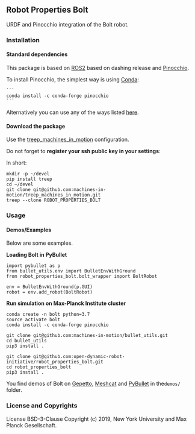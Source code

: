 Robot Properties Bolt
---------------------

URDF and Pinocchio integration of the Bolt robot.

### Installation

#### Standard dependencies

This package is based on [ROS2](https://docs.ros.org/) based on dashing release and [Pinocchio](https://stack-of-tasks.github.io/pinocchio/).

To install Pinocchio, the simplest way is using [Conda](https://docs.conda.io/en/latest/):

    ```
    conda install -c conda-forge pinocchio
    ```

Alternatively you can use any of the ways listed [here](https://stack-of-tasks.github.io/pinocchio/download.html).

#### Download the package

Use the [treep_machines_in_motion](https://github.com/machines-in-motion/treep_machines_in_motion) configuration.

Do not forget to **register your ssh public key in your settings**:

In short:
  ```
  mkdir -p ~/devel
  pip install treep
  cd ~/devel
  git clone git@github.com:machines-in-motion/treep_machines_in_motion.git
  treep --clone ROBOT_PROPERTIES_BOLT
  ```


### Usage

#### Demos/Examples

Below are some examples. 

**Loading Bolt in PyBullet**

```
import pybullet as p
from bullet_utils.env import BulletEnvWithGround
from robot_properties_bolt.bolt_wrapper import BoltRobot

env = BulletEnvWithGround(p.GUI)
robot = env.add_robot(BoltRobot)
```

**Run simulation on Max-Planck Institute cluster**

```
conda create -n bolt python=3.7
source activate bolt
conda install -c conda-forge pinocchio 

git clone git@github.com:machines-in-motion/bullet_utils.git
cd bullet_utils
pip3 install .

git clone git@github.com:open-dynamic-robot-initiative/robot_properties_bolt.git
cd robot_properties_bolt
pip3 install .
```
You find demos of Bolt on [Gepetto](https://github.com/Gepetto/gepetto-viewer-corba), [Meshcat](https://github.com/rdeits/meshcat-python) and [PyBullet](https://pybullet.org/wordpress/) in the`demos/` folder. 


### License and Copyrights

License BSD-3-Clause
Copyright (c) 2019, New York University and Max Planck Gesellschaft.



